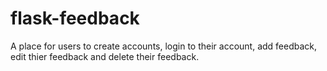 # flask-feedback
A place for users to create accounts, login to their account, 
add feedback, edit thier feedback and delete their feedback.
